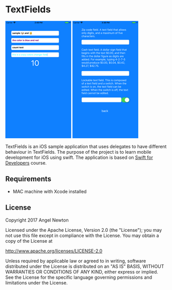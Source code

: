 # TextFields


![Scheme](/screenshots/SimulatorScreenShot-iPhone8Plus-2017-11-06at14.49.43.png)
![Scheme](/screenshots/SimulatorScreenShot-iPhone8Plus-2017-11-06at15.38.55.png)


TextFields is an iOS sample application that uses delegates to have different behaviour in TextFields.
The purpose of the project is to learn mobile development for iOS using swift.
The application is based on [Swift for Developers](https://in.udacity.com/course/swift-for-developers--ud1025) course.


## Requirements
- MAC machine with Xcode installed



## License

Copyright 2017 Angel Newton

Licensed under the Apache License, Version 2.0 (the "License"); you may not use this file except in compliance with the License. You may obtain a copy of the License at

http://www.apache.org/licenses/LICENSE-2.0

Unless required by applicable law or agreed to in writing, software distributed under the License is distributed on an "AS IS" BASIS, WITHOUT WARRANTIES OR CONDITIONS OF ANY KIND, either express or implied. See the License for the specific language governing permissions and limitations under the License.

